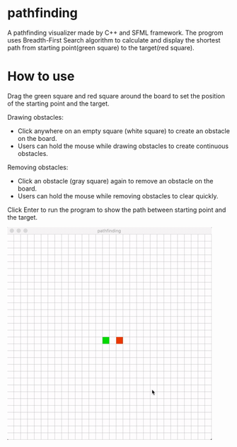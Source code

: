 # pathfinding
A pathfinding visualizer made by C++ and SFML framework. The progrom uses Breadth-First Search algorithm to calculate and
display the shortest path from starting point(green square) to the target(red square).

# How to use
Drag the green square and red square around the board to set the position of the starting point and the target.

Drawing obstacles:
 - Click anywhere on an empty square (white square) to create an obstacle on the board.
 - Users can hold the mouse while drawing obstacles to create continuous obstacles.

Removing obstacles:
 - Click an obstacle (gray square) again to remove an obstacle on the board.
 - Users can hold the mouse while removing obstacles to clear quickly.
 
Click Enter to run the program to show the path between starting point and the target.

![](pathfinding.gif)
